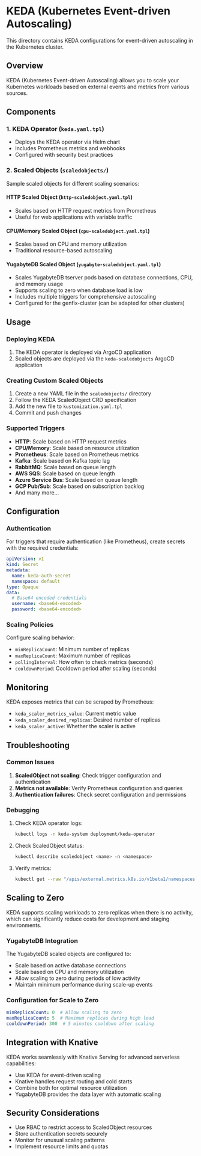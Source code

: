 # KEDA (Kubernetes Event-driven Autoscaling)

This directory contains KEDA configurations for event-driven autoscaling in the Kubernetes cluster.

## Overview

KEDA (Kubernetes Event-driven Autoscaling) allows you to scale your Kubernetes workloads based on external events and metrics from various sources.

## Components

### 1. KEDA Operator (`keda.yaml.tpl`)

- Deploys the KEDA operator via Helm chart
- Includes Prometheus metrics and webhooks
- Configured with security best practices

### 2. Scaled Objects (`scaledobjects/`)

Sample scaled objects for different scaling scenarios:

#### HTTP Scaled Object (`http-scaledobject.yaml.tpl`)

- Scales based on HTTP request metrics from Prometheus
- Useful for web applications with variable traffic

#### CPU/Memory Scaled Object (`cpu-scaledobject.yaml.tpl`)

- Scales based on CPU and memory utilization
- Traditional resource-based autoscaling

#### YugabyteDB Scaled Object (`yugabyte-scaledobject.yaml.tpl`)

- Scales YugabyteDB tserver pods based on database connections, CPU, and memory usage
- Supports scaling to zero when database load is low
- Includes multiple triggers for comprehensive autoscaling
- Configured for the genfix-cluster (can be adapted for other clusters)

## Usage

### Deploying KEDA

1. The KEDA operator is deployed via ArgoCD application
2. Scaled objects are deployed via the `keda-scaledobjects` ArgoCD application

### Creating Custom Scaled Objects

1. Create a new YAML file in the `scaledobjects/` directory
2. Follow the KEDA ScaledObject CRD specification
3. Add the new file to `kustomization.yaml.tpl`
4. Commit and push changes

### Supported Triggers

- **HTTP**: Scale based on HTTP request metrics
- **CPU/Memory**: Scale based on resource utilization
- **Prometheus**: Scale based on Prometheus metrics
- **Kafka**: Scale based on Kafka topic lag
- **RabbitMQ**: Scale based on queue length
- **AWS SQS**: Scale based on queue length
- **Azure Service Bus**: Scale based on queue length
- **GCP Pub/Sub**: Scale based on subscription backlog
- And many more...

## Configuration

### Authentication

For triggers that require authentication (like Prometheus), create secrets with the required credentials:

```yaml
apiVersion: v1
kind: Secret
metadata:
  name: keda-auth-secret
  namespace: default
type: Opaque
data:
  # Base64 encoded credentials
  username: <base64-encoded>
  password: <base64-encoded>
```

### Scaling Policies

Configure scaling behavior:

- `minReplicaCount`: Minimum number of replicas
- `maxReplicaCount`: Maximum number of replicas
- `pollingInterval`: How often to check metrics (seconds)
- `cooldownPeriod`: Cooldown period after scaling (seconds)

## Monitoring

KEDA exposes metrics that can be scraped by Prometheus:

- `keda_scaler_metrics_value`: Current metric value
- `keda_scaler_desired_replicas`: Desired number of replicas
- `keda_scaler_active`: Whether the scaler is active

## Troubleshooting

### Common Issues

1. **ScaledObject not scaling**: Check trigger configuration and authentication
2. **Metrics not available**: Verify Prometheus configuration and queries
3. **Authentication failures**: Check secret configuration and permissions

### Debugging

1. Check KEDA operator logs:

   ```bash
   kubectl logs -n keda-system deployment/keda-operator
   ```

2. Check ScaledObject status:

   ```bash
   kubectl describe scaledobject <name> -n <namespace>
   ```

3. Verify metrics:

   ```bash
   kubectl get --raw "/apis/external.metrics.k8s.io/v1beta1/namespaces/default/scaledobjects/http-scaledobject"
   ```

## Scaling to Zero

KEDA supports scaling workloads to zero replicas when there is no activity, which can significantly reduce costs for development and staging environments.

### YugabyteDB Integration

The YugabyteDB scaled objects are configured to:

- Scale based on active database connections
- Scale based on CPU and memory utilization
- Allow scaling to zero during periods of low activity
- Maintain minimum performance during scale-up events

### Configuration for Scale to Zero

```yaml
minReplicaCount: 0  # Allow scaling to zero
maxReplicaCount: 5  # Maximum replicas during high load
cooldownPeriod: 300  # 5 minutes cooldown after scaling
```

## Integration with Knative

KEDA works seamlessly with Knative Serving for advanced serverless capabilities:

- Use KEDA for event-driven scaling
- Knative handles request routing and cold starts
- Combine both for optimal resource utilization
- YugabyteDB provides the data layer with automatic scaling

## Security Considerations

- Use RBAC to restrict access to ScaledObject resources
- Store authentication secrets securely
- Monitor for unusual scaling patterns
- Implement resource limits and quotas
